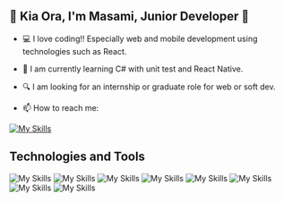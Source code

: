 ## 🌈 Kia Ora, I'm Masami, Junior Developer 🐣 

- 💻 I love coding!!  Especially web and mobile development using technologies such as React. 

- 🌱 I am currently learning C# with unit test and React Native. 

- 🔍 I am looking for an internship or graduate role for web or soft dev.
  
- 📫 How to reach me:

[![My Skills](https://skillicons.dev/icons?i=linkedin)](https://www.linkedin.com/in/masami-stonebridge-0a0a35253/ )


## Technologies and Tools
![My Skills](https://skillicons.dev/icons?i=js,html,css)
![My Skills](https://skillicons.dev/icons?i=react)
![My Skills](https://skillicons.dev/icons?i=nodejs)
![My Skills](https://skillicons.dev/icons?i=cs,py)
![My Skills](https://skillicons.dev/icons?i=django)
![My Skills](https://skillicons.dev/icons?i=bootstrap,sass)
![My Skills](https://skillicons.dev/icons?i=godot,py)
![My Skills](https://skillicons.dev/icons?i=figma&theme=light)
